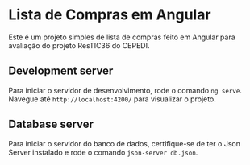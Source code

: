 # Lista de Compras em Angular

Este é um projeto simples de lista de compras feito em Angular para avaliação do projeto ResTIC36 do CEPEDI.

## Development server

Para iniciar o servidor de desenvolvimento, rode o comando `ng serve`. Navegue até `http://localhost:4200/` para visualizar o projeto.

## Database server

Para iniciar o servidor do banco de dados, certifique-se de ter o Json Server instalado e rode o comando `json-server db.json`.
